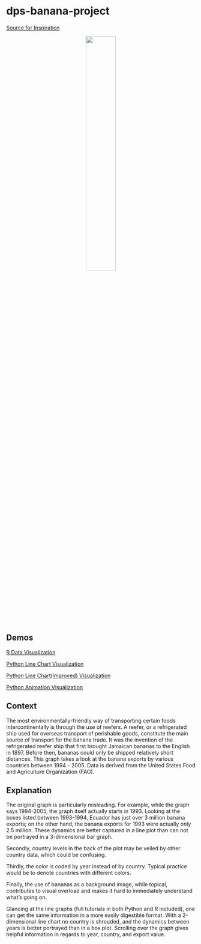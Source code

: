 # dps-banana-project

[Source for Inspiration](https://de.wikipedia.org/wiki/Kühlschifffahrt)
<p align="middle">
  <img src="https://github.com/hopetambala/dps-banana-project/blob/master/resources/banana_graph.png" width="40%" />
</p>

## Demos
[R Data Visualization](https://clarkdatalabs.github.io/banana-project/R_Banana_Project/docs/)

[Python Line Chart Visualization](https://clarkdatalabs.github.io/banana-project/Python_Banana_Project/docs/linechart/)

[Python Line Chart(improved) Visualization](https://clarkdatalabs.github.io/banana-project/Python_Banana_Project/docs/linechart-improved/)

[Python Animation Visualization](https://clarkdatalabs.github.io/banana-project/Python_Banana_Project/docs/animation/)

## Context
The most environmentally-friendly way of transporting certain foods intercontinentally is through the use of reefers. A reefer, or a refrigerated ship used for overseas transport of perishable goods, constitute the main source of transport for the banana trade. It was the invention of the refrigerated reefer ship that first brought Jamaican bananas to the English in 1897. Before then, bananas could only be shipped relatively short distances. This graph takes a look at the banana exports by various countries between 1994 - 2005. Data is derived from the United States Food and Agriculture Organization (FAO).

## Explanation
The original graph is particularly misleading. For example, while the graph says 1994-2005, the graph itself actually starts in 1993. Looking at the boxes listed between 1993-1994, Ecuador has just over 3 million banana exports; on the other hand, the banana exports for 1993 were actually only 2.5 million. These dynamics are better captured in a line plot than can not be portrayed in a 3-dimensional bar graph. 

Secondly, country levels in the back of the plot may be veiled by other country data, which could be confusing. 

Thirdly, the color is coded by year instead of by country. Typical practice would be to denote countries with different colors.

Finally, the use of bananas as a background image, while topical, contributes to visual overload and makes it hard to immediately understand what’s going on.

Glancing at the line graphs (full tutorials in both Python and R included), one can get the same information in a more easily digestible format. With a 2-dimensional line chart no country is shrouded, and the dynamics between years is better portrayed than in a box plot. Scrolling over the graph gives helpful information in regards to year, country, and export value. 
